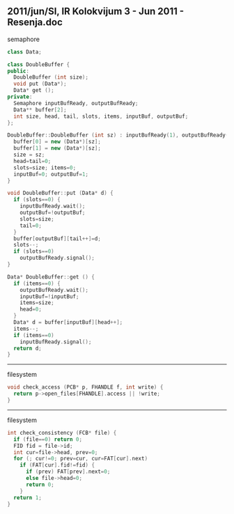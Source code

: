 2011/jun/SI, IR Kolokvijum 3 - Jun 2011 - Resenja.doc
--------------------------------------------------------------------------------
semaphore
```cpp
class Data;

class DoubleBuffer {
public:
  DoubleBuffer (int size);
  void put (Data*);
  Data* get ();
private:
  Semaphore inputBufReady, outputBufReady;
  Data** buffer[2];
  int size, head, tail, slots, items, inputBuf, outputBuf;
};

DoubleBuffer::DoubleBuffer (int sz) : inputBufReady(1), outputBufReady(0) {
  buffer[0] = new (Data*)[sz];
  buffer[1] = new (Data*)[sz];
  size = sz;
  head=tail=0;
  slots=size; items=0;
  inputBuf=0; outputBuf=1;
}

void DoubleBuffer::put (Data* d) {
  if (slots==0) {
    inputBufReady.wait();
    outputBuf=!outputBuf;
    slots=size;
    tail=0;
  }
  buffer[outputBuf][tail++]=d;
  slots--;
  if (slots==0)
    outputBufReady.signal();
}

Data* DoubleBuffer::get () {
  if (items==0) {
    outputBufReady.wait();
    inputBuf=!inputBuf;
    items=size;
    head=0;
  }
  Data* d = buffer[inputBuf][head++];
  items--;
  if (items==0)
    inputBufReady.signal();
  return d;
}
```

--------------------------------------------------------------------------------
filesystem
```cpp
void check_access (PCB* p, FHANDLE f, int write) {
  return p->open_files[FHANDLE].access || !write;
}
```

--------------------------------------------------------------------------------
filesystem
```cpp
int check_consistency (FCB* file) {
  if (file==0) return 0;
  FID fid = file->id;
  int cur=file->head, prev=0;
  for (; cur!=0; prev=cur, cur=FAT[cur].next)
    if (FAT[cur].fid!=fid) {
      if (prev) FAT[prev].next=0;
      else file->head=0;
      return 0;
    }
  return 1;
}
```
